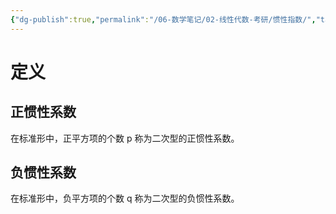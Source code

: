 ```yaml
---
{"dg-publish":true,"permalink":"/06-数学笔记/02-线性代数-考研/惯性指数/","tags":["personal/blog","概念","线性代数/二次型"]}
---
```


# 定义
## 正惯性系数
在标准形中，正平方项的个数 p 称为二次型的正惯性系数。
## 负惯性系数
在标准形中，负平方项的个数 q 称为二次型的负惯性系数。
